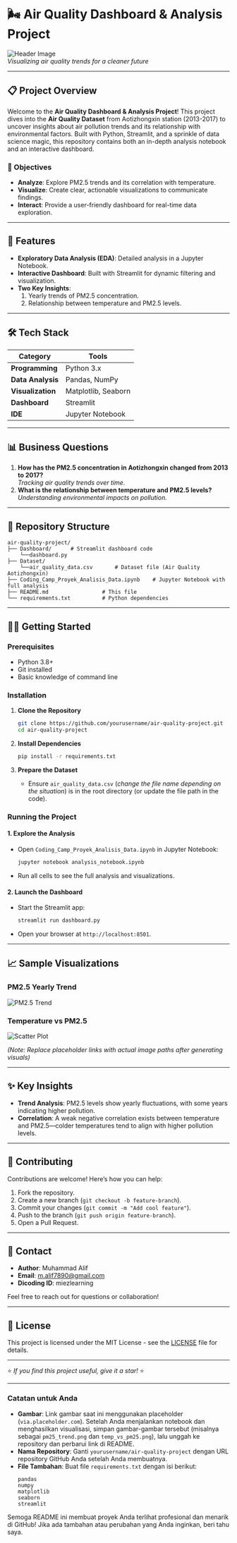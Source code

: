 

# 🌬️ Air Quality Dashboard & Analysis Project

![Header Image](https://via.placeholder.com/800x200.png?text=Air+Quality+Analysis)  
*Visualizing air quality trends for a cleaner future*

---

## 📋 Project Overview

Welcome to the **Air Quality Dashboard & Analysis Project**! This project dives into the **Air Quality Dataset** from Aotizhongxin station (2013-2017) to uncover insights about air pollution trends and its relationship with environmental factors. Built with Python, Streamlit, and a sprinkle of data science magic, this repository contains both an in-depth analysis notebook and an interactive dashboard.

### 🎯 Objectives
- **Analyze**: Explore PM2.5 trends and its correlation with temperature.
- **Visualize**: Create clear, actionable visualizations to communicate findings.
- **Interact**: Provide a user-friendly dashboard for real-time data exploration.

---

## 🚀 Features

- **Exploratory Data Analysis (EDA)**: Detailed analysis in a Jupyter Notebook.
- **Interactive Dashboard**: Built with Streamlit for dynamic filtering and visualization.
- **Two Key Insights**:
  1. Yearly trends of PM2.5 concentration.
  2. Relationship between temperature and PM2.5 levels.

---

## 🛠️ Tech Stack

| **Category**      | **Tools**              |
|-------------------|------------------------|
| **Programming**   | Python 3.x            |
| **Data Analysis** | Pandas, NumPy         |
| **Visualization** | Matplotlib, Seaborn   |
| **Dashboard**     | Streamlit             |
| **IDE**           | Jupyter Notebook      |

---

## 📊 Business Questions

1. **How has the PM2.5 concentration in Aotizhongxin changed from 2013 to 2017?**  
   *Tracking air quality trends over time.*
2. **What is the relationship between temperature and PM2.5 levels?**  
   *Understanding environmental impacts on pollution.*

---

## 📂 Repository Structure

```
air-quality-project/
├── Dashboard/      # Streamlit dashboard code
    └──dashboard.py 
├── Dataset/
    └──air_quality_data.csv       # Dataset file (Air Quality Aotizhongxin)
├── Coding_Camp_Proyek_Analisis_Data.ipynb    # Jupyter Notebook with full analysis
├── README.md                 # This file
└── requirements.txt          # Python dependencies
```

---

## 🏃‍♂️ Getting Started

### Prerequisites
- Python 3.8+
- Git installed
- Basic knowledge of command line

### Installation

1. **Clone the Repository**  
   ```bash
   git clone https://github.com/yourusername/air-quality-project.git
   cd air-quality-project
   ```

2. **Install Dependencies**  
   ```bash
   pip install -r requirements.txt
   ```

3. **Prepare the Dataset**  
   - Ensure `air_quality_data.csv` (*change the file name depending on the situation*) is in the root directory (or update the file path in the code).

### Running the Project

#### 1. Explore the Analysis
- Open `Coding_Camp_Proyek_Analisis_Data.ipynb` in Jupyter Notebook:
  ```bash
  jupyter notebook analysis_notebook.ipynb
  ```
- Run all cells to see the full analysis and visualizations.

#### 2. Launch the Dashboard
- Start the Streamlit app:
  ```bash
  streamlit run dashboard.py
  ```
- Open your browser at `http://localhost:8501`.

---

## 📈 Sample Visualizations

### PM2.5 Yearly Trend
![PM2.5 Trend](https://via.placeholder.com/600x300.png?text=PM2.5+Yearly+Trend)

### Temperature vs PM2.5
![Scatter Plot](https://via.placeholder.com/600x300.png?text=Temperature+vs+PM2.5)

*(Note: Replace placeholder links with actual image paths after generating visuals)*

---

## ✨ Key Insights

- **Trend Analysis**: PM2.5 levels show yearly fluctuations, with some years indicating higher pollution.
- **Correlation**: A weak negative correlation exists between temperature and PM2.5—colder temperatures tend to align with higher pollution levels.

---

## 🤝 Contributing

Contributions are welcome! Here’s how you can help:
1. Fork the repository.
2. Create a new branch (`git checkout -b feature-branch`).
3. Commit your changes (`git commit -m "Add cool feature"`).
4. Push to the branch (`git push origin feature-branch`).
5. Open a Pull Request.

---

## 📧 Contact

- **Author**: Muhammad Alif  
- **Email**: [m.alif7890@gmail.com](mailto:m.alif7890@gmail.com)  
- **Dicoding ID**: miezlearning  

Feel free to reach out for questions or collaboration!

---

## 📜 License

This project is licensed under the MIT License - see the [LICENSE](LICENSE) file for details.

---

⭐ *If you find this project useful, give it a star!* ⭐

---

### Catatan untuk Anda
- **Gambar**: Link gambar saat ini menggunakan placeholder (`via.placeholder.com`). Setelah Anda menjalankan notebook dan menghasilkan visualisasi, simpan gambar-gambar tersebut (misalnya sebagai `pm25_trend.png` dan `temp_vs_pm25.png`), lalu unggah ke repository dan perbarui link di README.
- **Nama Repository**: Ganti `yourusername/air-quality-project` dengan URL repository GitHub Anda setelah Anda membuatnya.
- **File Tambahan**: Buat file `requirements.txt` dengan isi berikut:
  ```
  pandas
  numpy
  matplotlib
  seaborn
  streamlit
  ```

Semoga README ini membuat proyek Anda terlihat profesional dan menarik di GitHub! Jika ada tambahan atau perubahan yang Anda inginkan, beri tahu saya.